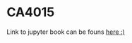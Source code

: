 # CA4015

Link to jupyter book can be founs [here :)](file:///C:/daniel/ca4015/assignment1/_build/html/Introduction.html)